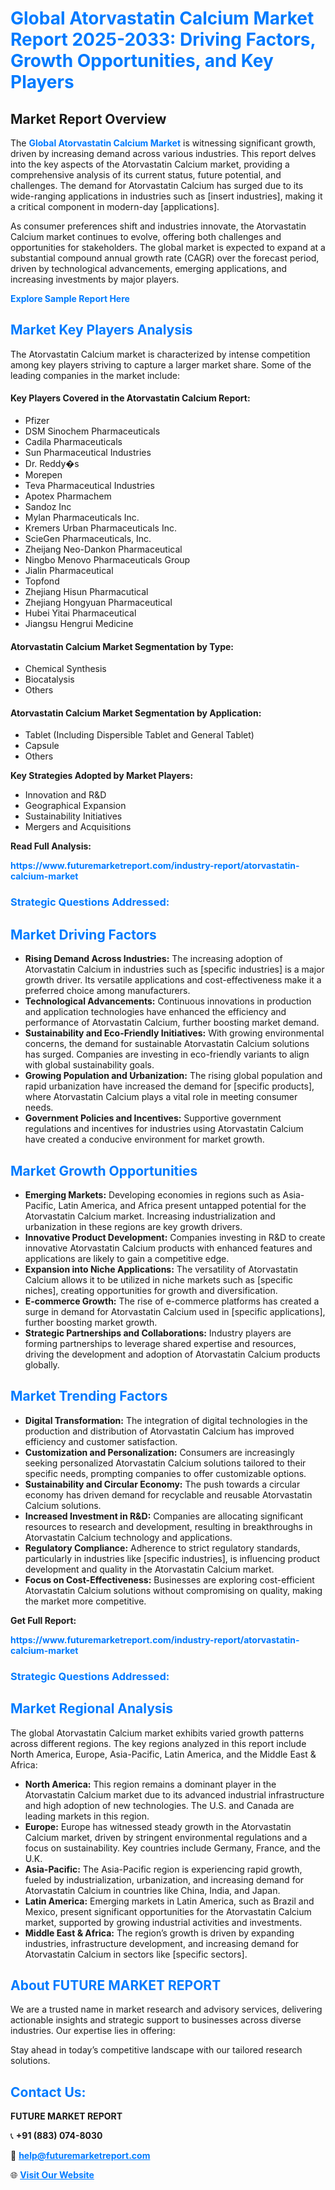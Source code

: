 <h1 style="color: #007BFF;">Global Atorvastatin Calcium Market Report 2025-2033: Driving Factors, Growth Opportunities, and Key Players</h1>

<section id="overview">
<h2>Market Report Overview</h2>
<p>The <a href="https://www.futuremarketreport.com/industry-report/atorvastatin-calcium-market" style="color: #007BFF; text-decoration: none;"><strong>Global Atorvastatin Calcium Market</strong></a> is witnessing significant growth, driven by increasing demand across various industries. This report delves into the key aspects of the Atorvastatin Calcium market, providing a comprehensive analysis of its current status, future potential, and challenges. The demand for Atorvastatin Calcium has surged due to its wide-ranging applications in industries such as [insert industries], making it a critical component in modern-day [applications].</p>
<p>As consumer preferences shift and industries innovate, the Atorvastatin Calcium market continues to evolve, offering both challenges and opportunities for stakeholders. The global market is expected to expand at a substantial compound annual growth rate (CAGR) over the forecast period, driven by technological advancements, emerging applications, and increasing investments by major players.</p>
</section>

<section id="overview">
<p><a href="https://www.futuremarketreport.com/request-sample/reportId=64372" style="color: #007BFF; text-decoration: none;"><strong>Explore Sample Report Here</strong></a></p>
</section>

<section id="key-players">
<h2 style="color: #007BFF;">Market Key Players Analysis</h2>
<p>The Atorvastatin Calcium market is characterized by intense competition among key players striving to capture a larger market share. Some of the leading companies in the market include:</p>
<h4>Key Players Covered in the Atorvastatin Calcium Report:</h4>
<ul><li>Pfizer</li><li>DSM Sinochem Pharmaceuticals</li><li>Cadila Pharmaceuticals</li><li>Sun Pharmaceutical Industries</li><li>Dr. Reddy�s</li><li>Morepen</li><li>Teva Pharmaceutical Industries</li><li>Apotex Pharmachem</li><li>Sandoz Inc</li><li>Mylan Pharmaceuticals Inc.</li><li>Kremers Urban Pharmaceuticals Inc.</li><li>ScieGen Pharmaceuticals, Inc.</li><li>Zheijang Neo-Dankon Pharmaceutical</li><li>Ningbo Menovo Pharmaceuticals Group</li><li>Jialin Pharmaceutical</li><li>Topfond</li><li>Zhejiang Hisun Pharmacutical</li><li>Zhejiang Hongyuan Pharmaceutical</li><li>Hubei Yitai Pharmaceutical</li><li>Jiangsu Hengrui Medicine</li></ul>
<h4>Atorvastatin Calcium Market Segmentation by Type:</h4>
<ul><li>Chemical Synthesis</li><li>Biocatalysis</li><li>Others</li></ul>

<h4>Atorvastatin Calcium Market Segmentation by Application:</h4>
<ul><li>Tablet (Including Dispersible Tablet and General Tablet)</li><li>Capsule</li><li>Others</li></ul>
<p><strong>Key Strategies Adopted by Market Players:</strong></p>
<ul>
<li>Innovation and R&D</li>
<li>Geographical Expansion</li>
<li>Sustainability Initiatives</li>
<li>Mergers and Acquisitions</li>
</ul>
</section>

<section>
<p><strong>Read Full Analysis: </strong></p><a href="https://www.futuremarketreport.com/industry-report/atorvastatin-calcium-market" style="color: #007BFF; text-decoration: none;"><strong>https://www.futuremarketreport.com/industry-report/atorvastatin-calcium-market</strong></a>
<h3 style="color: #007BFF;">Strategic Questions Addressed:</h3>
</section>

<section id="driving-factors">
<h2 style="color: #007BFF;">Market Driving Factors</h2>
<ul>
<li><strong>Rising Demand Across Industries:</strong> The increasing adoption of Atorvastatin Calcium in industries such as [specific industries] is a major growth driver. Its versatile applications and cost-effectiveness make it a preferred choice among manufacturers.</li>
<li><strong>Technological Advancements:</strong> Continuous innovations in production and application technologies have enhanced the efficiency and performance of Atorvastatin Calcium, further boosting market demand.</li>
<li><strong>Sustainability and Eco-Friendly Initiatives:</strong> With growing environmental concerns, the demand for sustainable Atorvastatin Calcium solutions has surged. Companies are investing in eco-friendly variants to align with global sustainability goals.</li>
<li><strong>Growing Population and Urbanization:</strong> The rising global population and rapid urbanization have increased the demand for [specific products], where Atorvastatin Calcium plays a vital role in meeting consumer needs.</li>
<li><strong>Government Policies and Incentives:</strong> Supportive government regulations and incentives for industries using Atorvastatin Calcium have created a conducive environment for market growth.</li>
</ul>
</section>

<section id="growth-opportunities">
<h2 style="color: #007BFF;">Market Growth Opportunities</h2>
<ul>
<li><strong>Emerging Markets:</strong> Developing economies in regions such as Asia-Pacific, Latin America, and Africa present untapped potential for the Atorvastatin Calcium market. Increasing industrialization and urbanization in these regions are key growth drivers.</li>
<li><strong>Innovative Product Development:</strong> Companies investing in R&D to create innovative Atorvastatin Calcium products with enhanced features and applications are likely to gain a competitive edge.</li>
<li><strong>Expansion into Niche Applications:</strong> The versatility of Atorvastatin Calcium allows it to be utilized in niche markets such as [specific niches], creating opportunities for growth and diversification.</li>
<li><strong>E-commerce Growth:</strong> The rise of e-commerce platforms has created a surge in demand for Atorvastatin Calcium used in [specific applications], further boosting market growth.</li>
<li><strong>Strategic Partnerships and Collaborations:</strong> Industry players are forming partnerships to leverage shared expertise and resources, driving the development and adoption of Atorvastatin Calcium products globally.</li>
</ul>
</section>

<section id="trending-factors">
<h2 style="color: #007BFF;">Market Trending Factors</h2>
<ul>
<li><strong>Digital Transformation:</strong> The integration of digital technologies in the production and distribution of Atorvastatin Calcium has improved efficiency and customer satisfaction.</li>
<li><strong>Customization and Personalization:</strong> Consumers are increasingly seeking personalized Atorvastatin Calcium solutions tailored to their specific needs, prompting companies to offer customizable options.</li>
<li><strong>Sustainability and Circular Economy:</strong> The push towards a circular economy has driven demand for recyclable and reusable Atorvastatin Calcium solutions.</li>
<li><strong>Increased Investment in R&D:</strong> Companies are allocating significant resources to research and development, resulting in breakthroughs in Atorvastatin Calcium technology and applications.</li>
<li><strong>Regulatory Compliance:</strong> Adherence to strict regulatory standards, particularly in industries like [specific industries], is influencing product development and quality in the Atorvastatin Calcium market.</li>
<li><strong>Focus on Cost-Effectiveness:</strong> Businesses are exploring cost-efficient Atorvastatin Calcium solutions without compromising on quality, making the market more competitive.</li>
</ul>
</section>

<section>
<p><strong>Get Full Report: </strong></p><a href="https://www.futuremarketreport.com/industry-report/atorvastatin-calcium-market" style="color: #007BFF; text-decoration: none;"><strong>https://www.futuremarketreport.com/industry-report/atorvastatin-calcium-market</strong></a>
<h3 style="color: #007BFF;">Strategic Questions Addressed:</h3>
</section>


<section id="regional-analysis">
<h2 style="color: #007BFF;">Market Regional Analysis</h2>
<p>The global Atorvastatin Calcium market exhibits varied growth patterns across different regions. The key regions analyzed in this report include North America, Europe, Asia-Pacific, Latin America, and the Middle East & Africa:</p>
<ul>
<li><strong>North America:</strong> This region remains a dominant player in the Atorvastatin Calcium market due to its advanced industrial infrastructure and high adoption of new technologies. The U.S. and Canada are leading markets in this region.</li>
<li><strong>Europe:</strong> Europe has witnessed steady growth in the Atorvastatin Calcium market, driven by stringent environmental regulations and a focus on sustainability. Key countries include Germany, France, and the U.K.</li>
<li><strong>Asia-Pacific:</strong> The Asia-Pacific region is experiencing rapid growth, fueled by industrialization, urbanization, and increasing demand for Atorvastatin Calcium in countries like China, India, and Japan.</li>
<li><strong>Latin America:</strong> Emerging markets in Latin America, such as Brazil and Mexico, present significant opportunities for the Atorvastatin Calcium market, supported by growing industrial activities and investments.</li>
<li><strong>Middle East & Africa:</strong> The region’s growth is driven by expanding industries, infrastructure development, and increasing demand for Atorvastatin Calcium in sectors like [specific sectors].</li>
</ul>
</section>

<footer>
<h2 style="color: #007BFF;">About FUTURE MARKET REPORT</h2>
<p>We are a trusted name in market research and advisory services, delivering actionable insights and strategic support to businesses across diverse industries. Our expertise lies in offering:</p>

<p>Stay ahead in today’s competitive landscape with our tailored research solutions.</p>

<h2 style="color: #007BFF;">Contact Us:</h2>
<p><strong>FUTURE MARKET REPORT</strong></p>
<p>📞 <strong>+91 (883) 074-8030</strong></p>
<p>📧 <strong><a href="mailto:help@futuremarketreport.com" style="color: #007BFF;">help@futuremarketreport.com</a></strong></p>
<p>🌐 <strong><a href="https://www.futuremarketreport.com/" style="color: #007BFF;">Visit Our Website</a></strong></p>
</footer>